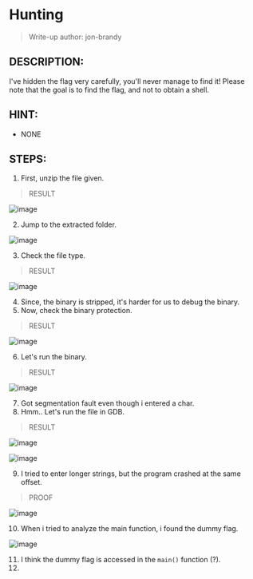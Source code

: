 # Hunting
> Write-up author: jon-brandy
## DESCRIPTION:
I've hidden the flag very carefully, you'll never manage to find it! 
Please note that the goal is to find the flag, and not to obtain a shell.
## HINT:
- NONE
## STEPS:
1. First, unzip the file given.

> RESULT

![image](https://user-images.githubusercontent.com/70703371/207770543-41aad8d6-ba8a-42c0-9945-98ef3da51705.png)


2. Jump to the extracted folder.

![image](https://user-images.githubusercontent.com/70703371/207770678-bb6f3f88-d1cb-473c-b3a0-534a6edbd299.png)


3. Check the file type.

> RESULT

![image](https://user-images.githubusercontent.com/70703371/207770732-66521a26-8a9a-4225-958a-23d728416d17.png)


4. Since, the binary is stripped, it's harder for us to debug the binary.
5. Now, check the binary protection.

> RESULT

![image](https://user-images.githubusercontent.com/70703371/207771226-3271d1ea-91bb-403e-bd9d-5dbcadd9868d.png)


6. Let's run the binary.

> RESULT

![image](https://user-images.githubusercontent.com/70703371/207774738-424fdd40-88fc-4bf1-b61e-d7c6b97a324c.png)


7. Got segmentation fault even though i entered a char.
8. Hmm.. Let's run the file in GDB.

> RESULT


![image](https://user-images.githubusercontent.com/70703371/207774916-f15f8ed6-2720-45b9-9b50-e7f8f897a9f7.png)


![image](https://user-images.githubusercontent.com/70703371/207775532-1572f788-568e-4384-a624-85e311f41a35.png)



9. I tried to enter longer strings, but the program crashed at the same offset.

> PROOF

![image](https://user-images.githubusercontent.com/70703371/207775439-62f5cdc6-f57b-4206-bf97-d68a45121969.png)


10. When i tried to analyze the main function, i found the dummy flag.


![image](https://user-images.githubusercontent.com/70703371/207776126-2d91f200-04f8-4426-88bf-d65669dcb2b5.png)


11. I think the dummy flag is accessed in the `main()` function (?).
12. 

